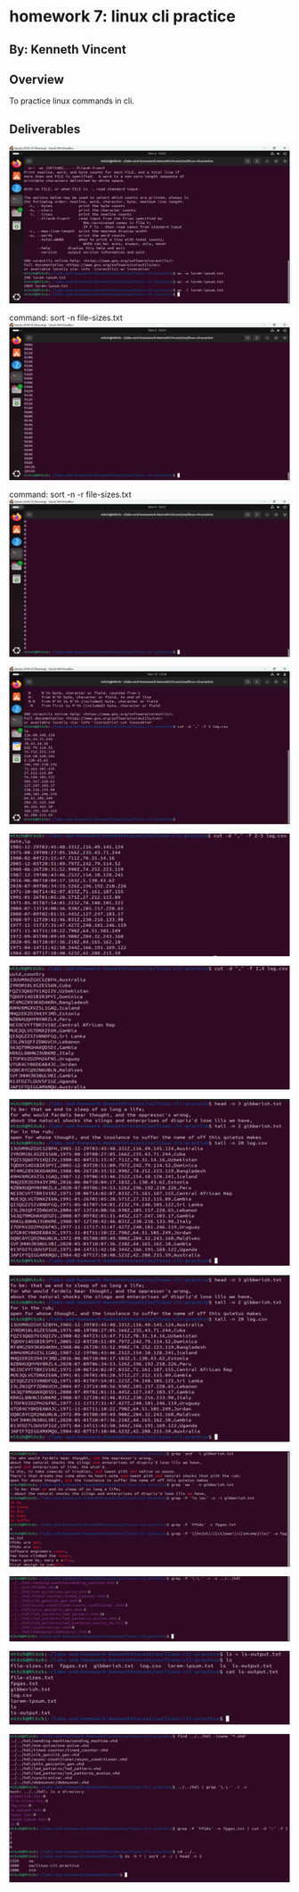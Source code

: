 # homework 7: linux cli practice
## By: Kenneth Vincent

## Overview
To practice linux commands in cli.

## Deliverables

![Screenshot counting](assets/hw7-counting.png)

command: sort -n file-sizes.txt
![Screenshot sorting problem 4](assets/hw7-sorting-prob4.png)

command: sort -n -r file-sizes.txt
![Screenshot sorting problem 5](assets/hw7-sorting-prob5.png)

![Screenshot cutting problem 6](assets/hw7-cut-prob6.png)

![Screenshot cutting problem 7](assets/hw7-cut-prob7.png)

![Screenshot cutting problem 8](assets/hw7-cut-prob8.png)

![Screenshot heads and tails](assets/hw7-head-and-tail.png)

![Screenshot heads and tails](assets/hw7-head-and-tail.png)

![Screenshot of patterns problem 12 to 16](assets/hw7-patterns-12-16.png)

![Screenshot of patterns problem 17](assets/hw7-patterns-17.png)

![Screenshot of redirection](assets/hw7-redirection.png)

![Screenshot of composing commands](assets/hw7-composing-commands.png)